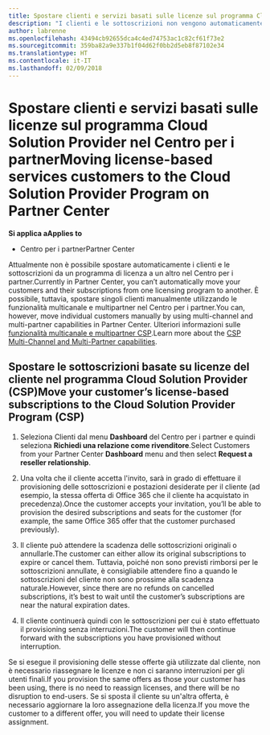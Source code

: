 ```yaml
---
title: Spostare clienti e servizi basati sulle licenze sul programma Cloud Solution Provider nel Centro per i partner | Centro per i partner
description: "I clienti e le sottoscrizioni non vengono automaticamente spostati nel Centro per i partner, ma è possibile spostarli manualmente."
author: labrenne
ms.openlocfilehash: 43494cb92655dca4c4ed74753ac1c82cf61f73e2
ms.sourcegitcommit: 359ba82a9e337b1f04d62f0bb2d5eb8f87102e34
ms.translationtype: HT
ms.contentlocale: it-IT
ms.lasthandoff: 02/09/2018
---
```

# <a name="moving-license-based-services-customers-to-the-cloud-solution-provider-program-on-partner-center"></a><span data-ttu-id="2750c-103">Spostare clienti e servizi basati sulle licenze sul programma Cloud Solution Provider nel Centro per i partner</span><span class="sxs-lookup"><span data-stu-id="2750c-103">Moving license-based services customers to the Cloud Solution Provider Program on Partner Center</span></span>

**<span data-ttu-id="2750c-104">Si applica a</span><span class="sxs-lookup"><span data-stu-id="2750c-104">Applies to</span></span>**

-  <span data-ttu-id="2750c-105">Centro per i partner</span><span class="sxs-lookup"><span data-stu-id="2750c-105">Partner Center</span></span>

<span data-ttu-id="2750c-106">Attualmente non è possibile spostare automaticamente i clienti e le sottoscrizioni da un programma di licenza a un altro nel Centro per i partner.</span><span class="sxs-lookup"><span data-stu-id="2750c-106">Currently in Partner Center, you can’t automatically move your customers and their subscriptions from one licensing program to another.</span></span> <span data-ttu-id="2750c-107">È possibile, tuttavia, spostare singoli clienti manualmente utilizzando le funzionalità multicanale e multipartner nel Centro per i partner.</span><span class="sxs-lookup"><span data-stu-id="2750c-107">You can, however, move individual customers manually by using multi-channel and multi-partner capabilities in Partner Center.</span></span> <span data-ttu-id="2750c-108">Ulteriori informazioni sulle [funzionalità multicanale e multipartner CSP](https://microsoft.sharepoint.com/sites/infopedia/pages/layouts/KCDoc.aspx?k=G03KC-1-5871).</span><span class="sxs-lookup"><span data-stu-id="2750c-108">Learn more about the [CSP Multi-Channel and Multi-Partner capabilities](https://microsoft.sharepoint.com/sites/infopedia/pages/layouts/KCDoc.aspx?k=G03KC-1-5871).</span></span> 

## <a name="move-your-customers-license-based-subscriptions-to-the-cloud-solution-provider-program-csp"></a><span data-ttu-id="2750c-109">Spostare le sottoscrizioni basate su licenze del cliente nel programma Cloud Solution Provider (CSP)</span><span class="sxs-lookup"><span data-stu-id="2750c-109">Move your customer’s license-based subscriptions to the Cloud Solution Provider Program (CSP)</span></span>

1. <span data-ttu-id="2750c-110">Seleziona Clienti dal menu **Dashboard** del Centro per i partner e quindi seleziona **Richiedi una relazione come rivenditore**.</span><span class="sxs-lookup"><span data-stu-id="2750c-110">Select Customers from your Partner Center **Dashboard** menu and then select **Request a reseller relationship**.</span></span>

2. <span data-ttu-id="2750c-111">Una volta che il cliente accetta l'invito, sarà in grado di effettuare il provisioning delle sottoscrizioni e postazioni desiderate per il cliente (ad esempio, la stessa offerta di Office 365 che il cliente ha acquistato in precedenza).</span><span class="sxs-lookup"><span data-stu-id="2750c-111">Once the customer accepts your invitation, you’ll be able to  provision the desired subscriptions and seats for the customer (for example, the same Office 365 offer that the customer purchased previously).</span></span> 

3. <span data-ttu-id="2750c-112">Il cliente può attendere la scadenza delle sottoscrizioni originali o annullarle.</span><span class="sxs-lookup"><span data-stu-id="2750c-112">The customer can either allow its original subscriptions to expire or cancel them.</span></span> <span data-ttu-id="2750c-113">Tuttavia, poiché non sono previsti rimborsi per le sottoscrizioni annullate, è consigliabile attendere fino a quando le sottoscrizioni del cliente non sono prossime alla scadenza naturale.</span><span class="sxs-lookup"><span data-stu-id="2750c-113">However, since there are no refunds on cancelled subscriptions, it’s best to wait until the customer’s subscriptions are near the natural expiration dates.</span></span>

4. <span data-ttu-id="2750c-114">Il cliente continuerà quindi con le sottoscrizioni per cui è stato effettuato il provisioning senza interruzioni.</span><span class="sxs-lookup"><span data-stu-id="2750c-114">The customer will then continue forward with the subscriptions you have provisioned without interruption.</span></span>

<span data-ttu-id="2750c-115">Se si esegue il provisioning delle stesse offerte già utilizzate dal cliente, non è necessario riassegnare le licenze e non ci saranno interruzioni per gli utenti finali.</span><span class="sxs-lookup"><span data-stu-id="2750c-115">If you provision the same offers as those your customer has been using, there is no need to reassign licenses, and there will be no disruption to end-users.</span></span> <span data-ttu-id="2750c-116">Se si sposta il cliente su un'altra offerta, è necessario aggiornare la loro assegnazione della licenza.</span><span class="sxs-lookup"><span data-stu-id="2750c-116">If you move the customer to a different offer, you will need to update their license assignment.</span></span>


